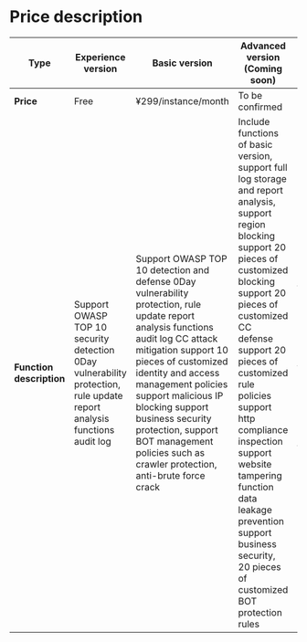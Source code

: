 # Price description

| **Type**     | **Experience version**                                                   | Basic version                                                       | **Advanced version (Coming soon)**                                       | **Flagship version (Coming soon)**                                       |
| ------------ | ------------------------------------------------------------ | ------------------------------------------------------------ | ------------------------------------------------------------ | ------------------------------------------------------------ |
| **Price**     | Free                                                         | ¥299/instance/month                                                | To be confirmed                                                         | To be confirmed                                                         |
| **Function description** | Support OWASP   TOP 10 security detection  0Day vulnerability protection, rule update  report analysis functions  audit log | Support OWASP   TOP 10 detection and defense  0Day vulnerability protection, rule update  report analysis functions  audit log  CC attack mitigation  support 10 pieces of customized identity and access management policies  support malicious IP blocking  support business security protection, support BOT management policies such as crawler protection, anti-brute force crack | Include functions of basic version, support full log storage and report analysis, support region blocking  support 20 pieces of customized blocking  support 20 pieces of customized CC defense  support 20 pieces of customized rule policies  support http compliance inspection  support website tampering function  data leakage prevention  support business security, 20 pieces of customized BOT protection rules | Include functions of advanced version     support rule customization     support advanced functions of business security (login protection, marketing anti-cheating     threat intelligence access|

 